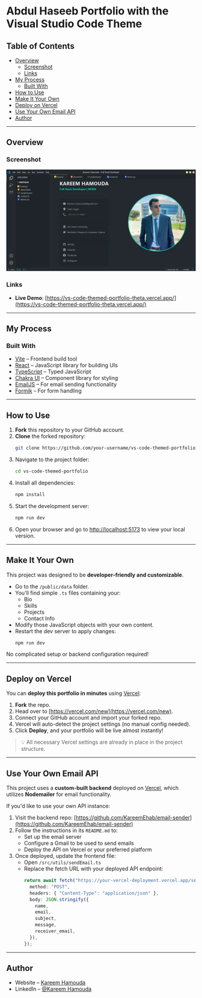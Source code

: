 # Abdul Haseeb Portfolio with the Visual Studio Code Theme

## Table of Contents

- [Overview](#overview)
  - [Screenshot](#screenshot)
  - [Links](#links)
- [My Process](#my-process)
  - [Built With](#built-with)
- [How to Use](#how-to-use)
- [Make It Your Own](#make-it-your-own)
- [Deploy on Vercel](#deploy-on-vercel)
- [Use Your Own Email API](#use-your-own-email-api)
- [Author](#author)

---

## Overview

### Screenshot

![](./public/assets/project-vscode.webp)

### Links

- **Live Demo**: [https://vs-code-themed-portfolio-theta.vercel.app/](https://vs-code-themed-portfolio-theta.vercel.app/)

---

## My Process

### Built With

- [Vite](https://vitejs.dev/) – Frontend build tool
- [React](https://reactjs.org/) – JavaScript library for building UIs
- [TypeScript](https://www.typescriptlang.org/) – Typed JavaScript
- [Chakra UI](https://chakra-ui.com/) – Component library for styling
- [EmailJS](https://www.emailjs.com/) – For email sending functionality
- [Formik](https://formik.org/) – For form handling

---

## How to Use

1. **Fork** this repository to your GitHub account.
2. **Clone** the forked repository:
   ```bash
   git clone https://github.com/your-username/vs-code-themed-portfolio.git
   ```
3. Navigate to the project folder:
   ```bash
   cd vs-code-themed-portfolio
   ```
4. Install all dependencies:
   ```bash
   npm install
   ```
5. Start the development server:
   ```bash
   npm run dev
   ```
6. Open your browser and go to [http://localhost:5173](http://localhost:5173) to view your local version.

---

## Make It Your Own

This project was designed to be **developer-friendly and customizable**.

- Go to the `/public/data` folder.
- You'll find simple `.ts` files containing your:
  - Bio
  - Skills
  - Projects
  - Contact Info
- Modify those JavaScript objects with your own content.
- Restart the dev server to apply changes:
  ```bash
  npm run dev
  ```

No complicated setup or backend configuration required!

---

## Deploy on Vercel

You can **deploy this portfolio in minutes** using [Vercel](https://vercel.com/):

1. **Fork** the repo.
2. Head over to [https://vercel.com/new](https://vercel.com/new).
3. Connect your GitHub account and import your forked repo.
4. Vercel will auto-detect the project settings (no manual config needed).
5. Click **Deploy**, and your portfolio will be live almost instantly!

> 💡 All necessary Vercel settings are already in place in the project structure.

---

## Use Your Own Email API

This project uses a **custom-built backend** deployed on [Vercel](https://vercel.com/), which utilizes **Nodemailer** for email functionality.

If you'd like to use your own API instance:

1. Visit the backend repo: [https://github.com/KareemEhab/email-sender](https://github.com/KareemEhab/email-sender)
2. Follow the instructions in its `README.md` to:
   - Set up the email server
   - Configure a Gmail to be used to send emails
   - Deploy the API on Vercel or your preferred platform
3. Once deployed, update the frontend file:
   - Open `/src/utils/sendEmail.ts`
   - Replace the fetch URL with your deployed API endpoint:
     ```ts
     return await fetch("https://your-vercel-deployment.vercel.app/send", {
       method: "POST",
       headers: { "Content-Type": "application/json" },
       body: JSON.stringify({
         name,
         email,
         subject,
         message,
         receiver_email,
       }),
     });
     ```

---

## Author

- Website – [Kareem Hamouda](https://vs-code-themed-portfolio-theta.vercel.app/)
- LinkedIn – [@Kareem Hamouda](https://www.linkedin.com/in/kareem-hamouda/)
